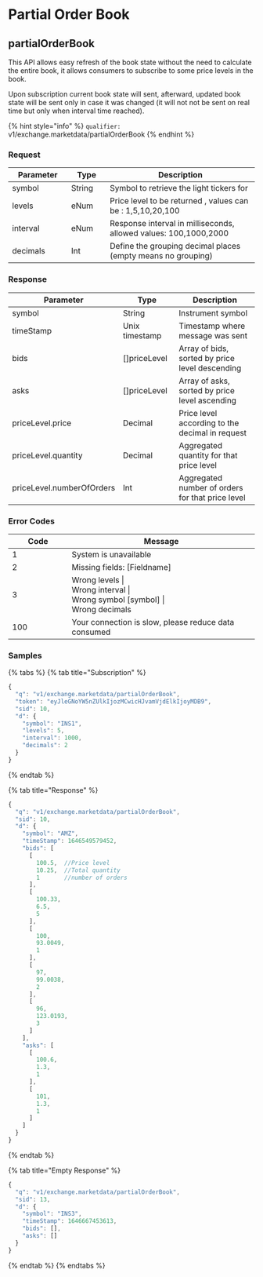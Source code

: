 # Partial Order Book

## partialOrderBook

This API allows easy refresh of the book state without the need to calculate the entire book, it allows consumers to subscribe to some price levels in the book.

Upon subscription current book state will sent,  afterward, updated book state will be sent only in case it was changed (it will not not be sent on real time but only when interval time reached).

{% hint style="info" %}
`qualifier:` v1/exchange.marketdata/partialOrderBook
{% endhint %}

### **Request**

<table><thead><tr><th width="130.6710763680096">Parameter</th><th width="83">Type</th><th width="469.2">Description</th></tr></thead><tbody><tr><td>symbol</td><td>String</td><td>Symbol to retrieve the light tickers for </td></tr><tr><td>levels</td><td>eNum</td><td>Price level to be returned , values can be : 1,5,10,20,100</td></tr><tr><td>interval</td><td>eNum</td><td>Response interval in milliseconds, allowed values: 100,1000,2000</td></tr><tr><td>decimals</td><td>Int</td><td>Define the grouping decimal places (empty means no grouping)</td></tr></tbody></table>

### **Response**

<table><thead><tr><th width="196.8239997035043">Parameter</th><th width="133">Type</th><th width="403.2">Description</th></tr></thead><tbody><tr><td>symbol</td><td>String</td><td>Instrument symbol </td></tr><tr><td>timeStamp</td><td>Unix timestamp</td><td>Timestamp where message was sent </td></tr><tr><td>bids</td><td>[]priceLevel</td><td>Array of bids, sorted by price level descending</td></tr><tr><td>asks</td><td>[]priceLevel</td><td>Array of asks, sorted by price level ascending</td></tr><tr><td>priceLevel.price</td><td>Decimal</td><td>Price level according to the decimal in request</td></tr><tr><td>priceLevel.quantity</td><td>Decimal</td><td>Aggregated quantity for that price level</td></tr><tr><td>priceLevel.numberOfOrders</td><td>Int</td><td>Aggregated number of orders for that price level</td></tr></tbody></table>

### **Error Codes**

<table><thead><tr><th width="150">Code</th><th width="554.4285714285713">Message</th></tr></thead><tbody><tr><td>1</td><td>System is unavailable</td></tr><tr><td>2</td><td>Missing fields: [Fieldname]</td></tr><tr><td>3</td><td>Wrong levels |<br>Wrong interval |<br>Wrong symbol [symbol] |<br>Wrong decimals</td></tr><tr><td>100</td><td>Your connection is slow, please reduce data consumed</td></tr></tbody></table>



### **Samples**

{% tabs %}
{% tab title="Subscription" %}
```javascript
{
  "q": "v1/exchange.marketdata/partialOrderBook",
  "token": "eyJleGNoYW5nZUlkIjozMCwicHJvamVjdElkIjoyMDB9",
  "sid": 10,
  "d": {
    "symbol": "INS1",
    "levels": 5,
    "interval": 1000,
    "decimals": 2
  }
}
```
{% endtab %}

{% tab title="Response" %}
```javascript
{
  "q": "v1/exchange.marketdata/partialOrderBook",
  "sid": 10,
  "d": {
    "symbol": "AMZ",
    "timeStamp": 1646549579452,
    "bids": [
      [
        100.5,  //Price level
        10.25,  //Total quantity 
        1       //number of orders 
      ],
      [
        100.33,
        6.5,
        5
      ],
      [
        100,
        93.0049,
        1
      ],
      [
        97,
        99.0038,
        2
      ],
      [
        96,
        123.0193,
        3
      ]
    ],
    "asks": [
      [
        100.6,
        1.3,
        1
      ],
      [
        101,
        1.3,
        1
      ]
    ]
  }
}
```
{% endtab %}

{% tab title="Empty Response" %}
```javascript
{
  "q": "v1/exchange.marketdata/partialOrderBook",
  "sid": 13,
  "d": {
    "symbol": "INS3",
    "timeStamp": 1646667453613,
    "bids": [],
    "asks": []
  }
}
```
{% endtab %}
{% endtabs %}

